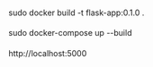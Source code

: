 ####
sudo docker build -t flask-app:0.1.0 .
####
sudo docker-compose up --build
####
http://localhost:5000